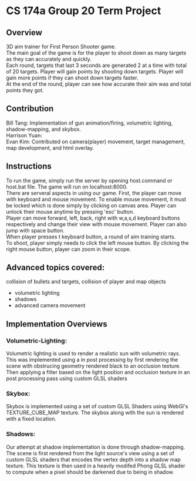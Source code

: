 # CS 174a Group 20 Term Project


## Overview
3D aim trainer for First Person Shooter game. </br>The main goal of the game is for the player to shoot down as many targets as they can accurately and quickly.
  </br>Each round, targets that last 3 seconds are generated 2 at a time with total of 20 targets. Player will gain points by shooting down targets. Player will gain more points if they can shoot down targets faster.
  </br>At the end of the round, player can see how accurate their aim was and total points they got.

## Contribution
Bill Tang: Implementation of gun animation/firing, volumetric lighting, shadow-mapping, and skybox.
  </br>Harrison Yuan:
  </br>Evan Kim: Contributed on camera(player) movement, target management, map development, and html overlay.

## Instructions
To run the game, simply run the server by opening host.command or host.bat file. The game will run on localhost:8000.
  </br>There are serveral aspects in using our game. First, the player can move with keyboard and mouse movement. To enable mouse movement, it must be locked which is done simply by clicking on canvas area. Player can unlock their mouse anytime by pressing 'esc' button.
  </br>Player can move forward, left, back, right with w,a,s,d keyboard buttons respectively and change their view with mouse movement. Player can also jump with space button.
  </br>When player presses t keyboard button, a round of aim training starts.
  </br>To shoot, player simply needs to click the left mouse button. By clicking the right mouse button, player can zoom in their scope.

## Advanced topics covered: </br>
collision of bullets and targets, collision of player and map objects
- volumetric lighting
- shadows
- advanced camera movement


## Implementation Overviews

### Volumetric-Lighting:
Volumetric lighting is used to render a realistic sun with volumetric rays. This was implemented using a in post processing by first rendering the scene with obstrucing geometry rendered black to an occlusion texture. Then applying a filter based on the light position and occlusion texture in an post processing pass using custom GLSL shaders

### Skybox:
Skybox is implemented using a set of custom GLSL Shaders using WebGl's TEXTURE_CUBE_MAP texture. The skybox along with the sun is rendered with a fixed location.

### Shadows:
Our attempt at shadow implementation is done through shadow-mapping. The scene is first rendered from the light source's view using a set of custom GLSL shaders that encodes the vertex depth into a shadow map texture. This texture is then used in a heavily modifed Phong GLSL shader to compute when a pixel should be darkened due to being in shadow. 

